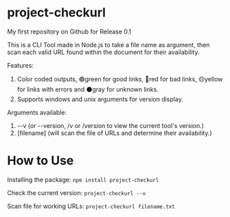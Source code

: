 # project-checkurl
My first repository on Github for Release 0.1


This is a CLI Tool made in Node.js to take a file name as argument, then scan each valid URL found within the document for their availability.

Features:
1. Color coded outputs, 🟢green for good links, 🔴red for bad links, 🟡yellow for links with errors and ⚫gray for unknown links.
2. Supports windows and unix arguments for version display.

Arguments available: 
1. --v (or --version, /v or /version to view the current tool's version.)
2. [filename] (will scan the file of URLs and determine their availability.)

# How to Use

Installing the package: ```npm install project-checkurl```

Check the current version: ```project-checkurl --v```

Scan file for working URLs: ```project-checkurl filename.txt```
